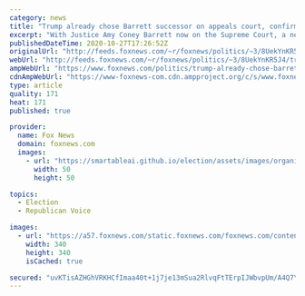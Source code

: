 ```yaml
---
category: news
title: "Trump already chose Barrett successor on appeals court, confirmation possible regardless of election outcome"
excerpt: "With Justice Amy Coney Barrett now on the Supreme Court, a new vacancy has opened on the 7th U.S. Circuit Court of Appeals where she previously sat, and President Trump has already named the person he plans to have replace her on that bench. "
publishedDateTime: 2020-10-27T17:26:52Z
originalUrl: "http://feeds.foxnews.com/~r/foxnews/politics/~3/8UekYnKR5J4/trump-already-chose-barrett-successor-on-appeals-court-confirmation-possible-regardless-of-election-outcome"
webUrl: "http://feeds.foxnews.com/~r/foxnews/politics/~3/8UekYnKR5J4/trump-already-chose-barrett-successor-on-appeals-court-confirmation-possible-regardless-of-election-outcome"
ampWebUrl: "https://www.foxnews.com/politics/trump-already-chose-barrett-successor-on-appeals-court-confirmation-possible-regardless-of-election-outcome.amp"
cdnAmpWebUrl: "https://www-foxnews-com.cdn.ampproject.org/c/s/www.foxnews.com/politics/trump-already-chose-barrett-successor-on-appeals-court-confirmation-possible-regardless-of-election-outcome.amp"
type: article
quality: 171
heat: 171
published: true

provider:
  name: Fox News
  domain: foxnews.com
  images:
    - url: "https://smartableai.github.io/election/assets/images/organizations/foxnews.com-50x50.jpg"
      width: 50
      height: 50

topics:
  - Election
  - Republican Voice

images:
  - url: "https://a57.foxnews.com/static.foxnews.com/foxnews.com/content/uploads/2020/01/340/340/Screen-Shot-2020-01-15-at-11.36.03-AM.png?ve=1&tl=1"
    width: 340
    height: 340
    isCached: true

secured: "uvKTisAZHGhVRKHCfImaa40t+1j7je13mSua2RlvqFtTErpIJWbvpUm/A4Q7YUCtC7pDD0m9LfYo+ErPIo4bD+obuxWVkq7N3DPZqlWtUUWozCfSe+JpCjvy7ahz2HJEX72o0g504IIVdkMxRxzNb5TSFShygkGOpTMkfr7bZPMslrAe5+GvzzobMZp8C15CUkTNK9VN7l6qwCRRjmiDH8A7Cvkm+IAOyxhwOppAJjsj8KlgRXn5qHEt11M2Ga7NxVqphLDN/kZdRWgGGADaGRnXXd822aZicCZCxAXE2P3R7MmeEdAo2UkRsUDwZ/G1Hecrk71G/UrES3XBeCzEdnxE8aLwdN2KohzNyQdoXfk=;E6NnoMeuuR3gpjc7o3xrJw=="
---
```


